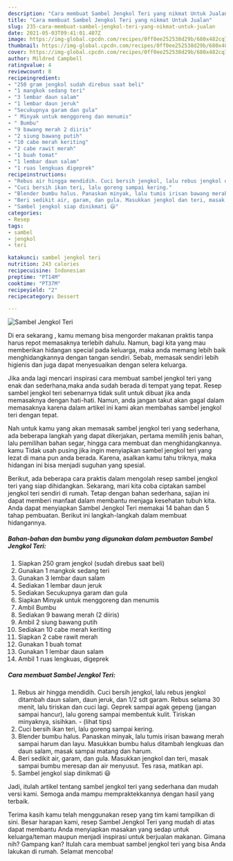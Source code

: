 ```yaml
---
description: "Cara membuat Sambel Jengkol Teri yang nikmat Untuk Jualan"
title: "Cara membuat Sambel Jengkol Teri yang nikmat Untuk Jualan"
slug: 235-cara-membuat-sambel-jengkol-teri-yang-nikmat-untuk-jualan
date: 2021-05-03T09:41:01.407Z
image: https://img-global.cpcdn.com/recipes/0ff0ee252538d29b/680x482cq70/sambel-jengkol-teri-foto-resep-utama.jpg
thumbnail: https://img-global.cpcdn.com/recipes/0ff0ee252538d29b/680x482cq70/sambel-jengkol-teri-foto-resep-utama.jpg
cover: https://img-global.cpcdn.com/recipes/0ff0ee252538d29b/680x482cq70/sambel-jengkol-teri-foto-resep-utama.jpg
author: Mildred Campbell
ratingvalue: 4
reviewcount: 8
recipeingredient:
- "250 gram jengkol sudah direbus saat beli"
- "1 mangkok sedang teri"
- "3 lembar daun salam"
- "1 lembar daun jeruk"
- "Secukupnya garam dan gula"
- " Minyak untuk menggoreng dan menumis"
- " Bumbu"
- "9 bawang merah 2 diiris"
- "2 siung bawang putih"
- "10 cabe merah keriting"
- "2 cabe rawit merah"
- "1 buah tomat"
- "1 lembar daun salam"
- "1 ruas lengkuas digeprek"
recipeinstructions:
- "Rebus air hingga mendidih. Cuci bersih jengkol, lalu rebus jengkol ditambah daun salam, daun jeruk, dan 1/2 sdt garam. Rebus selama 30 menit, lalu tiriskan dan cuci lagi. Geprek sampai agak gepeng (jangan sampai hancur), lalu goreng sampai membentuk kulit. Tiriskan minyaknya, sisihkan.           (lihat tips)"
- "Cuci bersih ikan teri, lalu goreng sampai kering."
- "Blender bumbu halus. Panaskan minyak, lalu tumis irisan bawang merah sampai harum dan layu. Masukkan bumbu halus ditambah lengkuas dan daun salam, masak sampai matang dan harum."
- "Beri sedikit air, garam, dan gula. Masukkan jengkol dan teri, masak sampai bumbu meresap dan air menyusut. Tes rasa, matikan api."
- "Sambel jengkol siap dinikmati 😃"
categories:
- Resep
tags:
- sambel
- jengkol
- teri

katakunci: sambel jengkol teri 
nutrition: 243 calories
recipecuisine: Indonesian
preptime: "PT14M"
cooktime: "PT37M"
recipeyield: "2"
recipecategory: Dessert

---
```



![Sambel Jengkol Teri](https://img-global.cpcdn.com/recipes/0ff0ee252538d29b/680x482cq70/sambel-jengkol-teri-foto-resep-utama.jpg)

Di era  sekarang , kamu memang bisa mengorder makanan praktis tanpa harus repot memasaknya terlebih dahulu. Namun, bagi kita yang mau memberikan hidangan special pada keluarga, maka anda memang lebih baik menghidangkannya dengan tangan sendiri. Sebab, memasak sendiri lebih higienis dan juga dapat menyesuaikan dengan selera keluarga.

Jika anda lagi mencari inspirasi cara membuat sambel jengkol teri yang enak dan sederhana,maka anda sudah berada di tempat yang tepat. Resep sambel jengkol teri  sebenarnya tidak sulit untuk dibuat jika anda memasaknya dengan hati-hati. Namun, anda jangan takut akan gagal dalam memasaknya 
karena dalam artikel ini kami akan membahas sambel jengkol teri dengan tepat.  



Nah untuk kamu yang akan memasak sambel jengkol teri yang sederhana, ada beberapa langkah yang dapat dikerjakan, pertama memilih jenis bahan, lalu pemilihan bahan segar, hingga cara membuat dan menghidangkannya. kamu Tidak usah pusing jika ingin menyiapkan sambel jengkol teri yang lezat di mana pun anda berada. Karena, asalkan kamu  tahu triknya, maka hidangan ini bisa menjadi suguhan yang spesial.

Berikut, ada beberapa cara praktis  dalam mengolah resep sambel jengkol teri yang siap dihidangkan. Sekarang, mari kita coba ciptakan sambel jengkol teri sendiri di rumah. Tetap dengan bahan sederhana, sajian ini dapat memberi manfaat dalam membantu menjaga kesehatan tubuh kita. Anda dapat menyiapkan Sambel Jengkol Teri memakai 14 bahan dan 5 tahap pembuatan. Berikut ini langkah-langkah dalam membuat hidangannya.

<!--inarticleads1-->

##### Bahan-bahan dan bumbu yang digunakan dalam pembuatan Sambel Jengkol Teri:

1. Siapkan 250 gram jengkol (sudah direbus saat beli)
1. Gunakan 1 mangkok sedang teri
1. Gunakan 3 lembar daun salam
1. Sediakan 1 lembar daun jeruk
1. Sediakan Secukupnya garam dan gula
1. Siapkan  Minyak untuk menggoreng dan menumis
1. Ambil  Bumbu
1. Sediakan 9 bawang merah (2 diiris)
1. Ambil 2 siung bawang putih
1. Sediakan 10 cabe merah keriting
1. Siapkan 2 cabe rawit merah
1. Gunakan 1 buah tomat
1. Gunakan 1 lembar daun salam
1. Ambil 1 ruas lengkuas, digeprek




<!--inarticleads2-->

##### Cara membuat Sambel Jengkol Teri:

1. Rebus air hingga mendidih. Cuci bersih jengkol, lalu rebus jengkol ditambah daun salam, daun jeruk, dan 1/2 sdt garam. Rebus selama 30 menit, lalu tiriskan dan cuci lagi. Geprek sampai agak gepeng (jangan sampai hancur), lalu goreng sampai membentuk kulit. Tiriskan minyaknya, sisihkan. -           (lihat tips)
1. Cuci bersih ikan teri, lalu goreng sampai kering.
1. Blender bumbu halus. Panaskan minyak, lalu tumis irisan bawang merah sampai harum dan layu. Masukkan bumbu halus ditambah lengkuas dan daun salam, masak sampai matang dan harum.
1. Beri sedikit air, garam, dan gula. Masukkan jengkol dan teri, masak sampai bumbu meresap dan air menyusut. Tes rasa, matikan api.
1. Sambel jengkol siap dinikmati 😃




Jadi, itulah artikel tentang  sambel jengkol teri  yang sederhana dan mudah versi kami. Semoga anda mampu mempraktekkannya dengan hasil yang terbaik. 

Terima kasih kamu telah menggunakan resep yang tim kami tampilkan di sini. Besar harapan kami, resep  Sambel Jengkol Teri yang mudah di atas dapat membantu Anda menyiapkan masakan yang sedap untuk keluarga/teman maupun menjadi inspirasi untuk berjualan makanan. Gimana nih? Gampang kan? Itulah cara membuat sambel jengkol teri yang bisa Anda lakukan di rumah. Selamat mencoba!

